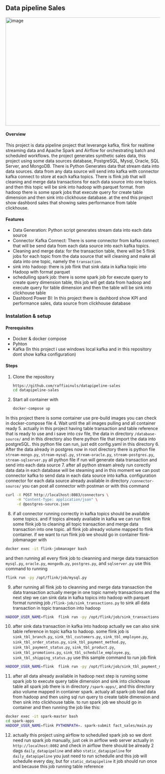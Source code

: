 ## Data pipeline Sales 

<img width="1116" height="352" alt="image" src="https://github.com/user-attachments/assets/b3ccfc4b-425f-44cd-a63e-133801ad2777" />


#### Overview 
This project is data pipeline project that leverange kafka, flink for realtime streaming data and Apache Spark and Airflow for orchestrating batch and scheduled workflows. the project generates synthetic sales data, this project using some data sources database, PostgreSQL, Mysql, Oracle, SQL Server, and MongoDB. There is Python Generates data that stream data into data sources. data from any data source will send into kafka with connector kafka connect to store at each kafka topics. There is flink job that will cleaning and merge data transactions for each data source into one topics. and then this topic will be sink into hadoop with parquet format. from hadoop there is some spark jobs that execute query for create table dimension and then sink into clickhouse database. at the end this project show dashbord sales that showing sales performance from table clickhouse.

#### Features
- Data Generation: Python script generates stream data into each data source
- Connector Kafka Connect: There is some connector from kafka connect that will be send data from each data source into each kafka topics.
- Cleaning and merge data: for the transaction table, there will be 5 flink jobs for each topic from the data source that will cleaning and make all data into one topic, namely the `transaction`.
- sink into hadoop: there is job flink that sink data in kafka topic into Hadoop with format parquet
- schedulling spark job: there is some spark job for execute query to  create query dimension table, this job will get data from hadoop and execute query for table dimension and then the table will be sink into clickhouse table
- Dashbord Power BI: In this project there is dashbord show KPI and performance sales, data source from clickhouse database

### Instalation & setup 
#### Prerequisites 
- Docker & docker compose
- Pyhton
- Kafka (In this project i use windows local kafka and in this repository dont show kafka configuration)

#### Steps 
1. Clone the repository
   ```bash
   https://github.com/raffiainuls/datapipeline-sales
   cd datapipeline-sales
2. Start all container with
   ```bash
   docker-compose up
  In this project there is some container use pre-build images you can check in docker-compose file
4. Wait until the all images pulling and all container ready
5. actually in this project having table transaction and table reference that is ready to use and i save into csv file, the data in directory `/database-source/` and in this directory also there python file that import the data into postgreSQL. this python file can run, just edit config.yaml in this directory 
6. After the data already in postgres now in root directory  there is python file `stream-mongo.py`,  `stream-mysql.py`,  `stream-oracle.py`, `stream-postgres.py`,  `stream-sqlserver.py` all python file if run will generate data transaction and send into each data source 
7. after all python stream alredy run corectly data data in each database will be steaming and in this moment we can post connector kafka to send data in each data source into kafka. configuration connector for  each data source already available in directory `/connector-source/`  you can post all connector with postman or with this command 
```bash
curl -X POST http://localhost:8083/connectors \
     -H "Content-Type: application/json" \
     -d @postgres-source.json
```
8. if all connector running correctly in kafka topics should be available some topics. and if topics already available in kafka we can run flink some flink job to cleaning all topic transaction and merge data transaction into one topic. all flink job already volume mapped to flink container. if we want to run flink job  we should go in container flink-jobmanager with
```bash
docker exec -it flink-jobmanager bash
```
and then running all every flink job to cleanning and merge data transaction  `mysql.py`, `oracle.py`, `mongodb.py`, `postgres.py`, and `sqlserver.py` use this command to running 
```bash
flink run -py /opt/flink/job/mysql.py
```
9. after running all flink job to cleanning and merge data transaction the data transaction actually merge in one topic namely transactions and the next step we can sink data in kafka topics into hadoop with parquet format running job `/flink-job/sink_transactions.py` to sink all data transaction in topic transaction into hadoop
```bash
HADOOP_USER_NAME=flink  flink run -py /opt/flink/job/sink_transactions.py
```
10. after sink data transaction in kafka into hadoop actually we can also sink table reference in topic kafka to hadoop. some flink job is `sink_tbl_branch.py`, `sink_tbl_customers.py`, `sink_tbl_employee.py`, `sink_tbl_order_status.py`, `sink_tbl_payment_method.py`, `sink_tbl_payment_status.py`, `sink_tbl_product.py`, `sink_tbl_promotions.py`, `sink_tbl_schedulle_employee.py`, `sink_tbl_shipping_status.py` use this sample command to run job flink
```bash
HADOOP_USER_NAME=flink  flink run -py /opt/flink/job/sink_tbl_payment_method.py
```
11. after all data already available in hadoop next step is running some spark job to execute query table dimension and sink into clickhouse table all spark job there is in directory `/spark-apps/`, and this directory also volume mapped in container spark. actualy all spark-job load data from hadoop and then using sql  run query to create table dimension and then sink into clickhouse table. to run spark job we should go in container and then running the job like this:
```bash
docker exec -it spark-master bash
cd spark-apps
HADOOP_USER_NAME=flink PYTHONPATH=. spark-submit fact_sales/main.py
```
12. actually this project using airflow to schedulled spark job so we dont need run spark job manually, just cek in airflow web server actually in `http://localhost:8082` and check in airflow there should be already 2 dags `daily_datapipeline` and also `static_datapipeline` for `daily_datapipeline` you just need to run schedulle and this job will schedulle every day, but for `static_datapipeline` it job should run once and because this job running table reference
    


